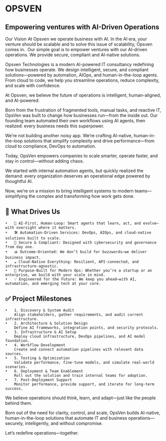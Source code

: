 # OPSVEN

## Empowering ventures with AI-Driven Operations

Our Vision
At Opsven we operate business with AI. In the AI era, your venture should be scalable and to solve this issue of scalability, Opsven comes in.  Our simple goal is to empower ventures with our AI-driven operations. We provide secure, compliant and AI-native solutions.

Opsven Technologies is a modern AI-powered IT consultancy redefining how businesses operate. We design intelligent, secure, and compliant solutions—powered by automation, AIOps, and human-in-the-loop agents. From cloud to code, we help you streamline operations, reduce complexity, and scale with confidence.

At Opsven, we believe the future of operations is intelligent, human-aligned, and AI-powered.

Born from the frustration of fragmented tools, manual tasks, and reactive IT, OpsVen was built to change how businesses run—from the inside out. Our founding team automated their own workflows using AI agents, then realized: every business needs this superpower.

We’re not building another noisy app.
We’re crafting AI-native, human-in-the-loop solutions that simplify complexity and drive performance—from cloud to compliance, DevOps to automation.

Today, OpsVen empowers companies to scale smarter, operate faster, and stay in control—without adding chaos.

We started with internal automation agents, but quickly realized the demand: every organization deserves an operational edge powered by thoughtful AI.

Now, we’re on a mission to bring intelligent systems to modern teams—simplifying the complex and transforming how work gets done.


## 🔹 What Drives Us
	•	🤖 AI-First, Human-Loop: Smart agents that learn, act, and evolve—with oversight where it matters.
	•	🛠️ Automation-Driven Services: DevOps, AIOps, and cloud-native solutions built to scale.
	•	🔐 Secure & Compliant: Designed with cybersecurity and governance from day one.
	•	📊 Outcome-Oriented: We don’t build for buzzwords—we deliver business impact.
	•	☁️ Cloud-Native Everything: Resilient, API-connected, and infrastructure-agnostic.
	•	🎯 Purpose-Built for Modern Ops: Whether you’re a startup or an enterprise, we build with your scale in mind.
	•	💡 Engineered for the Future: We keep you ahead—with AI, automation, and emerging tech at your core.

## ✅ Project Milestones
	•	1. Discovery & System Audit
        Align stakeholders, gather requirements, and audit current infrastructure.
	•	2. Architecture & Solution Design
        Define AI frameworks, integration points, and security protocols.
	•	3. Infrastructure & AI Setup
        Deploy cloud infrastructure, DevOps pipelines, and AI model foundation.
	•	4. Workflow Development
        Create and connect automation pipelines with relevant data sources.
	•	5. Testing & Optimization
        Validate performance, fine-tune models, and simulate real-world scenarios.
	•	6. Deployment & Team Enablement
        Roll out the solution and train internal teams for adoption.
	•	7. Post-Deployment Support
        Monitor performance, provide support, and iterate for long-term success.

We believe operations should think, learn, and adapt—just like the people behind them.

Born out of the need for clarity, control, and scale, OpsVen builds AI-native, human-in-the-loop solutions that automate IT and business operations—securely, intelligently, and without compromise.

Let’s redefine operations—together.
